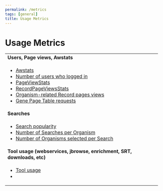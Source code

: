 ```yaml
---
permalink: /metrics
tags: [general]
title: Usage Metrics
---
```

<h1>Usage Metrics</h1>

<div class="static-content">

<table border="0" cellpadding="2" cellspacing="0" width="100%">

<tr><td><b>Users, Page views, Awstats</b></td></tr>
<tr><td><ul>
  <li><a href="/a/app/search/metrics/Awstats">Awstats</a></li>
  <li><a href="/a/app/search/metrics/LoginStats">Number of users who logged in</a></li>
  <li><a href="/a/app/search/metrics/PageViewStats">PageViewStats</a></li>
  <li><a href="/a/app/search/metrics/RecordPageViewsStats">RecordPageViewsStats</a></li>
  <li><a href="/a/app/search/metrics/OrgPageViewMetrics">Organism-related Record pages views</a></li>
  <li><a href="/a/app/search/metrics/GenePageTableMetrics">Gene Page Table requests</a></li>
</ul></td></tr>

<tr><td><b>Searches</b></td></tr>
<tr><td><ul>
  <li><a href="/a/app/search/metrics/SearchMetrics">Search popularity</a></li>
  <li><a href="/a/app/search/metrics/OrgParamNameMetrics">Number of Searches per Organism</a></li>
  <li><a href="/a/app/search/metrics/OrgParamCountMetrics">Number of Organisms selected per Search</a></li>
</ul></td></tr>

<tr><td><b>Tool usage (webservices, jbrowse, enrichment, SRT, downloads, etc)</b></td></tr>
<tr><td><ul>
  <li><a href="/a/app/search/metrics/ToolMetrics">Tool usage</a></li>
  <li><a href="/a/app/search/metrics/UserDatasets"</a></li>
</ul></td></tr>


</table>


</div>

